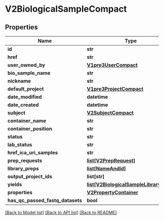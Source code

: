 # V2BiologicalSampleCompact

## Properties
Name | Type | Description | Notes
------------ | ------------- | ------------- | -------------
**id** | **str** |  | 
**href** | **str** |  | [optional] 
**user_owned_by** | [**V1pre3UserCompact**](V1pre3UserCompact.md) |  | [optional] 
**bio_sample_name** | **str** |  | [optional] 
**nickname** | **str** |  | [optional] 
**default_project** | [**V1pre3ProjectCompact**](V1pre3ProjectCompact.md) |  | [optional] 
**date_modified** | **datetime** |  | [optional] 
**date_created** | **datetime** |  | [optional] 
**subject** | [**V2SubjectCompact**](V2SubjectCompact.md) |  | [optional] 
**container_name** | **str** |  | [optional] 
**container_position** | **str** |  | [optional] 
**status** | **str** |  | [optional] 
**lab_status** | **str** |  | [optional] 
**href_ica_uri_samples** | **str** |  | [optional] 
**prep_requests** | [**list[V2PrepRequest]**](V2PrepRequest.md) |  | [optional] 
**library_preps** | [**list[NameAndId]**](NameAndId.md) |  | [optional] 
**output_project_ids** | **list[str]** |  | [optional] 
**yields** | [**list[V2BiologicalSampleLibraryYield]**](V2BiologicalSampleLibraryYield.md) |  | [optional] 
**properties** | [**V2PropertyContainer**](V2PropertyContainer.md) |  | [optional] 
**has_qc_passed_fastq_datasets** | **bool** |  | [optional] 

[[Back to Model list]](../README.md#documentation-for-models) [[Back to API list]](../README.md#documentation-for-api-endpoints) [[Back to README]](../README.md)

